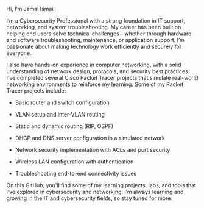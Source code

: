 Hi, I’m Jamal Ismail

I’m a Cybersecurity Professional with a strong foundation in IT support, networking, and system troubleshooting. My career has been built on helping end users solve technical challenges—whether through hardware and software troubleshooting, maintenance, or application support. I’m passionate about making technology work efficiently and securely for everyone.

I also have hands-on experience in computer networking, with a solid understanding of network design, protocols, and security best practices. I've completed several Cisco Packet Tracer projects that simulate real-world networking environments to reinforce my learning. Some of my Packet Tracer projects include:

- Basic router and switch configuration

- VLAN setup and inter-VLAN routing

- Static and dynamic routing (RIP, OSPF)

- DHCP and DNS server configuration in a simulated network

- Network security implementation with ACLs and port security

- Wireless LAN configuration with authentication

- Troubleshooting end-to-end connectivity issues

On this GitHub, you'll find some of my learning projects, labs, and tools that I’ve explored in cybersecurity and networking. I’m always learning and growing in the IT and cybersecurity fields, so stay tuned for more.
